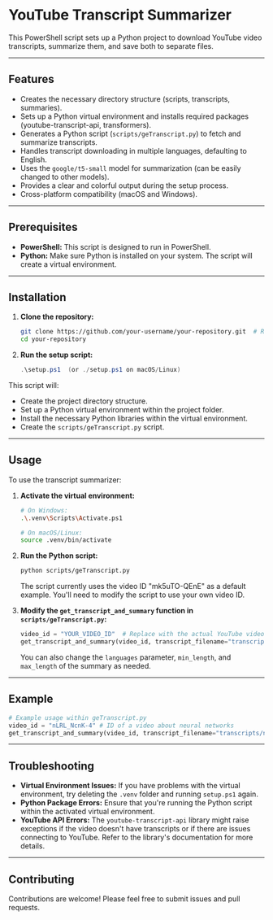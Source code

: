 # YouTube Transcript Summarizer

This PowerShell script sets up a Python project to download YouTube video transcripts, summarize them, and save both to separate files.

---

## Features

* Creates the necessary directory structure (scripts, transcripts, summaries).
* Sets up a Python virtual environment and installs required packages (youtube-transcript-api, transformers).
* Generates a Python script (`scripts/geTranscript.py`) to fetch and summarize transcripts.
* Handles transcript downloading in multiple languages, defaulting to English.
* Uses the `google/t5-small` model for summarization (can be easily changed to other models).
* Provides a clear and colorful output during the setup process.
* Cross-platform compatibility (macOS and Windows).

---

## Prerequisites

* **PowerShell:** This script is designed to run in PowerShell.
* **Python:**  Make sure Python is installed on your system. The script will create a virtual environment.

---

## Installation

1. **Clone the repository:**

   ```bash
   git clone https://github.com/your-username/your-repository.git  # Replace with your repo URL
   cd your-repository
   ```

2. **Run the setup script:**

   ```powershell
   .\setup.ps1  (or ./setup.ps1 on macOS/Linux)
   ```

This script will:

* Create the project directory structure.
* Set up a Python virtual environment within the project folder.
* Install the necessary Python libraries within the virtual environment.
* Create the `scripts/geTranscript.py` script.

---

## Usage

To use the transcript summarizer:

1. **Activate the virtual environment:**

   ```bash
   # On Windows:
   .\.venv\Scripts\Activate.ps1

   # On macOS/Linux:
   source .venv/bin/activate
   ```

2. **Run the Python script:**

   ```bash
   python scripts/geTranscript.py
   ```
   The script currently uses the video ID "mk5uTO-QEnE" as a default example.  You'll need to modify the script to use your own video ID.


3. **Modify the `get_transcript_and_summary` function in `scripts/geTranscript.py`:**

   ```python
   video_id = "YOUR_VIDEO_ID"  # Replace with the actual YouTube video ID
   get_transcript_and_summary(video_id, transcript_filename="transcripts/your_transcript_name.txt", summary_filename="summaries/your_summary_name.txt")
   ```
   You can also change the `languages` parameter, `min_length`, and `max_length` of the summary as needed.

---

## Example

```python
# Example usage within geTranscript.py
video_id = "nLRL_NcnK-4" # ID of a video about neural networks
get_transcript_and_summary(video_id, transcript_filename="transcripts/neural_networks.txt", summary_filename="summaries/neural_networks.txt")
```

---

## Troubleshooting

* **Virtual Environment Issues:** If you have problems with the virtual environment, try deleting the `.venv` folder and running `setup.ps1` again.
* **Python Package Errors:**  Ensure that you're running the Python script within the activated virtual environment.
* **YouTube API Errors:**  The `youtube-transcript-api` library might raise exceptions if the video doesn't have transcripts or if there are issues connecting to YouTube. Refer to the library's documentation for more details.

---

## Contributing

Contributions are welcome! Please feel free to submit issues and pull requests.